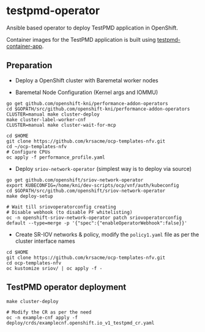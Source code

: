 testpmd-operator
================

Ansible based operator to deploy TestPMD application in OpenShift.

Container images for the TestPMD application is built using [testpmd-container-app](https://github.com/krsacme/testpmd-container-app). 

Preparation
----------
* Deploy a OpenShift cluster with Baremetal worker nodes

* Baremetal Node Configuration (Kernel args and IOMMU)
```
go get github.com/openshift-kni/performance-addon-operators
cd $GOPATH/src/github.com/openshift-kni/performance-addon-operators
CLUSTER=manual make cluster-deploy
make cluster-label-worker-cnf
CLUSTER=manual make cluster-wait-for-mcp

cd $HOME
git clone https://github.com/krsacme/ocp-templates-nfv.git
cd ~/ocp-templates-nfv
# Configure CPUs
oc apply -f performance_profile.yaml
```

* Deploy ``sriov-network-operator`` (simplest way is to deploy via source)
```
go get github.com/openshift/sriov-network-operator
export KUBECONFIG=/home/kni/dev-scripts/ocp/vnf/auth/kubeconfig
cd $GOPATH/src/github.com/openshift/sriov-network-operator
make deploy-setup

# Wait till sriovoperatorconfig creating
# Disable webhook (to disable PF whitelisting)
oc -n openshift-sriov-network-operator patch sriovoperatorconfig default --type=merge -p '{"spec":{"enableOperatorWebhook":false}}'
```

* Create SR-IOV networks & policy, modify the ``policy1.yaml`` file as per the cluster interface names
```
cd $HOME
git clone https://github.com/krsacme/ocp-templates-nfv.git
cd ocp-templates-nfv
oc kustomize sriov/ | oc apply -f -
```

TestPMD operator deployment
---------------------------

```
make cluster-deploy

# Modify the CR as per the need
oc -n example-cnf apply -f deploy/crds/examplecnf.openshift.io_v1_testpmd_cr.yaml
```
